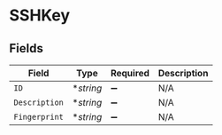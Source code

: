 # SSHKey


## Fields

| Field              | Type               | Required           | Description        |
| ------------------ | ------------------ | ------------------ | ------------------ |
| `ID`               | **string*          | :heavy_minus_sign: | N/A                |
| `Description`      | **string*          | :heavy_minus_sign: | N/A                |
| `Fingerprint`      | **string*          | :heavy_minus_sign: | N/A                |
